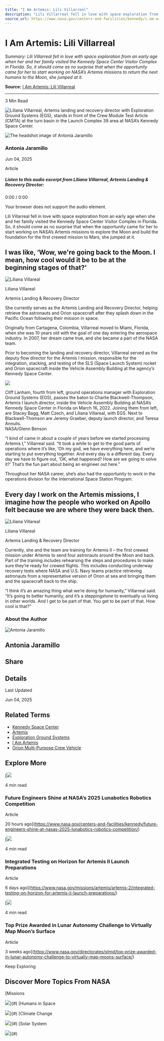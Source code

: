 ```yaml
---
title: "I Am Artemis: Lili Villarreal"
description: "Lili Villarreal fell in love with space exploration from an early age when her and her family visited the Kennedy Space Center Visitor Complex in Florida. So, it should come as no surprise that when the opportunity came for her to start working on NASA’s Artemis missions to return the next humans to the Moon, she jumped at it."
source_url: https://www.nasa.gov/centers-and-facilities/kennedy/i-am-artemis-lili-villarreal/
---
```


# I Am Artemis: Lili Villarreal

*Summary: Lili Villarreal fell in love with space exploration from an early age when her and her family visited the Kennedy Space Center Visitor Complex in Florida. So, it should come as no surprise that when the opportunity came for her to start working on NASA’s Artemis missions to return the next humans to the Moon, she jumped at it.*

**Source:** [I Am Artemis: Lili Villarreal](https://www.nasa.gov/centers-and-facilities/kennedy/i-am-artemis-lili-villarreal/)

---

3 Min Read

![Liliana Villarreal, Artemis landing and recovery director with Exploration Ground Systems (EGS), stands in front of the Crew Module Test Article (CMTA) at the turn basin in the Launch Complex 39 area at NASA’s Kennedy Space Center.](https://www.nasa.gov/wp-content/uploads/2023/09/ksc-20230201-ph-kls01_0029orig.jpg?w=1041)

![The headshot image of Antonia Jaramillo](https://www.nasa.gov/wp-content/uploads/2023/02/cropped-toni-with-sls-300x300.jpg)

### Antonia Jaramillo

Jun 04, 2025

Article

##### *Listen to this audio excerpt from Liliana Villarreal, Artemis Landing & Recovery Director:*

0:00 / 0:00

Your browser does not support the audio element.

Lili Villarreal fell in love with space exploration from an early age when she and her family visited the Kennedy Space Center Visitor Complex in Florida. So, it should come as no surprise that when the opportunity came for her to start working on NASA’s Artemis missions to explore the Moon and build the foundation for the first crewed mission to Mars, she jumped at it.

## I was like, ‘Wow, we're going back to the Moon. I mean, how cool would it be to be at the beginning stages of that?'

![Liliana Villareal](https://www.nasa.gov/wp-content/uploads/2021/08/liliana_villarreal_resized.jpg?w=150&h=150&crop=1)

Liliana Villareal

Artemis Landing & Recovery Director

She currently serves as the Artemis Landing and Recovery Director, helping retrieve the astronauts and Orion spacecraft after they splash down in the Pacific Ocean following their mission in space.

Originally from Cartagena, Colombia, Villarreal moved to Miami, Florida, when she was 10 years old with the goal of one day entering the aerospace industry. In 2007, her dream came true, and she became a part of the NASA team.

Prior to becoming the landing and recovery director, Villarreal served as the deputy flow director for the Artemis I mission, responsible for the integration, stacking, and testing of the SLS (Space Launch System) rocket and Orion spacecraft inside the Vehicle Assembly Building at the agency’s Kennedy Space Center.

[![](https://images-assets.nasa.gov/image/KSC-20220316-PH-GEB02_0009/KSC-20220316-PH-GEB02_0009~large.jpg?w=1920&h=1280&fit=clip&crop=faces%2Cfocalpoint)](https://images-assets.nasa.gov/image/KSC-20220316-PH-GEB02_0009/KSC-20220316-PH-GEB02_0009~large.jpg?w=1920&h=1280&fit=clip&crop=faces%2Cfocalpoint)

Cliff Lanham, fourth from left, ground operations manager with Exploration Ground Systems (EGS), passes the baton to Charlie Blackwell-Thompson, Artemis I launch director, inside the Vehicle Assembly Building at NASA’s Kennedy Space Center in Florida on March 16, 2022. Joining them from left, are Stacey Bagg, Matt Czech, and Liliana Villareal, with EGS. Next to Blackwell-Thomson are Jeremy Graeber, deputy launch director, and Teresa Annulis.   
NASA/Glenn Benson

“I kind of came in about a couple of years before we started processing Artemis I,” Villarreal said. “It took a while to get to the good parts of operations where it’s like, ‘Oh my god, we have everything here, and we’re starting to put everything together. And every day is a different day. Every day we have to figure out, ‘OK, what happened? How are we going to solve it?’ That’s the fun part about being an engineer out here.”

Throughout her NASA career, she’s also had the opportunity to work in the operations division for the International Space Station Program.

## Every day I work on the Artemis missions, I imagine how the people who worked on Apollo felt because we are where they were back then.

![Liliana Villareal](https://www.nasa.gov/wp-content/uploads/2021/08/liliana_villarreal_resized.jpg?w=150&h=150&crop=1)

Liliana Villareal

Artemis Landing & Recovery Director

Currently, she and the team are training for Artemis II – the first crewed mission under Artemis to send four astronauts around the Moon and back. Part of the training includes rehearsing the steps and procedures to make sure they’re ready for crewed flights. This includes conducting underway recovery tests where NASA and U.S. Navy teams practice retrieving astronauts from a representative version of Orion at sea and bringing them and the spacecraft back to the ship.

“I think it’s an amazing thing what we’re doing for humanity,” Villarreal said. “It’s going to better humanity, and it’s a steppingstone to eventually us living in other worlds. And I get to be part of that. You get to be part of that. How cool is that?”

### About the Author

![Antonia Jaramillo](https://www.nasa.gov/wp-content/uploads/2023/02/cropped-toni-with-sls-300x300.jpg)

## Antonia Jaramillo

## Share

## Details

Last Updated

Jun 04, 2025

## Related Terms

- [Kennedy Space Center](https://www.nasa.gov/kennedy-space-center/)
- [Artemis](https://www.nasa.gov/humans-in-space/artemis/)
- [Exploration Ground Systems](https://www.nasa.gov/humans-in-space/exploration-ground-systems/)
- [I Am Artemis](https://www.nasa.gov/missions/artemis/i-am-artemis/)
- [Orion Multi-Purpose Crew Vehicle](https://www.nasa.gov/humans-in-space/orion-spacecraft/)

## Explore More

[![](https://www.nasa.gov/wp-content/uploads/2025/05/university-of-utah-artemis-award-winner-iw.jpg?w=300)

4 min read

### Future Engineers Shine at NASA’s 2025 Lunabotics Robotics Competition

Article

20 hours ago](https://www.nasa.gov/centers-and-facilities/kennedy/future-engineers-shine-at-nasas-2025-lunabotics-robotics-competition/)

[![](https://www.nasa.gov/wp-content/uploads/2025/05/integrated-testing-timeline.png?w=300)

4 min read

### Integrated Testing on Horizon for Artemis II Launch Preparations

Article

6 days ago](https://www.nasa.gov/missions/artemis/artemis-2/integrated-testing-on-horizon-for-artemis-ii-launch-preparations/)

[![](https://www.nasa.gov/wp-content/uploads/2025/05/navlab-simulations.jpg?w=300)

4 min read

### Top Prize Awarded in Lunar Autonomy Challenge to Virtually Map Moon’s Surface

Article

3 weeks ago](https://www.nasa.gov/directorates/stmd/top-prize-awarded-in-lunar-autonomy-challenge-to-virtually-map-moons-surface/)

Keep Exploring

## Discover More Topics From NASA

[Missions

![](https://www.nasa.gov/wp-content/plugins/nasa-blocks/assets/images/topic-cards/topic-card-sample-1.jpg)](#)
[Humans in Space

![](https://www.nasa.gov/wp-content/plugins/nasa-blocks/assets/images/topic-cards/topic-card-sample-2.jpg)](#)
[Climate Change

![](https://www.nasa.gov/wp-content/plugins/nasa-blocks/assets/images/topic-cards/topic-card-sample-3.jpg)](#)
[Solar System

![](https://www.nasa.gov/wp-content/plugins/nasa-blocks/assets/images/topic-cards/topic-card-sample-4.jpg)](#)